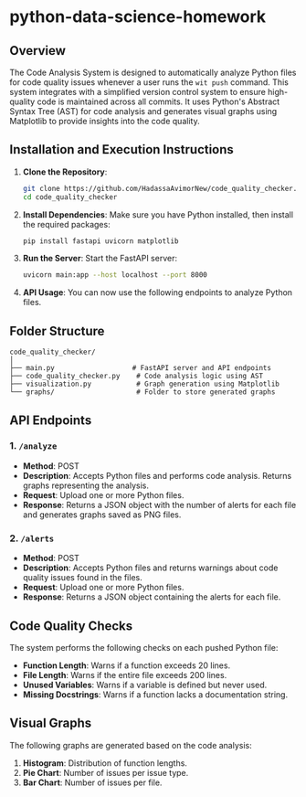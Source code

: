 # python-data-science-homework

## Overview
The Code Analysis System is designed to automatically analyze Python files for code quality issues whenever a user runs the `wit push` command. This system integrates with a simplified version control system to ensure high-quality code is maintained across all commits. It uses Python's Abstract Syntax Tree (AST) for code analysis and generates visual graphs using Matplotlib to provide insights into the code quality.

## Installation and Execution Instructions
1. **Clone the Repository**: 
   ```bash
   git clone https://github.com/HadassaAvimorNew/code_quality_checker.git
   cd code_quality_checker
   ```

2. **Install Dependencies**: 
   Make sure you have Python installed, then install the required packages:
   ```bash
   pip install fastapi uvicorn matplotlib
   ```

3. **Run the Server**: 
   Start the FastAPI server:
   ```bash
   uvicorn main:app --host localhost --port 8000
   ```

4. **API Usage**: 
   You can now use the following endpoints to analyze Python files.

## Folder Structure
```
code_quality_checker/
│
├── main.py                   # FastAPI server and API endpoints
├── code_quality_checker.py    # Code analysis logic using AST
├── visualization.py           # Graph generation using Matplotlib
└── graphs/                    # Folder to store generated graphs
```

## API Endpoints

### 1. `/analyze`
- **Method**: POST
- **Description**: Accepts Python files and performs code analysis. Returns graphs representing the analysis.
- **Request**: Upload one or more Python files.
- **Response**: Returns a JSON object with the number of alerts for each file and generates graphs saved as PNG files.

### 2. `/alerts`
- **Method**: POST
- **Description**: Accepts Python files and returns warnings about code quality issues found in the files.
- **Request**: Upload one or more Python files.
- **Response**: Returns a JSON object containing the alerts for each file.

## Code Quality Checks
The system performs the following checks on each pushed Python file:
- **Function Length**: Warns if a function exceeds 20 lines.
- **File Length**: Warns if the entire file exceeds 200 lines.
- **Unused Variables**: Warns if a variable is defined but never used.
- **Missing Docstrings**: Warns if a function lacks a documentation string.

## Visual Graphs
The following graphs are generated based on the code analysis:
1. **Histogram**: Distribution of function lengths.
2. **Pie Chart**: Number of issues per issue type.
3. **Bar Chart**: Number of issues per file.